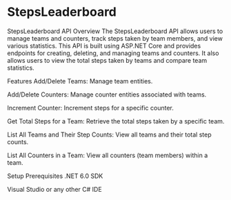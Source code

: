 # StepsLeaderboard
StepsLeaderboard API
Overview
The StepsLeaderboard API allows users to manage teams and counters, track steps taken by team members, and view various statistics. This API is built using ASP.NET Core and provides endpoints for creating, deleting, and managing teams and counters. It also allows users to view the total steps taken by teams and compare team statistics.

Features
Add/Delete Teams: Manage team entities.

Add/Delete Counters: Manage counter entities associated with teams.

Increment Counter: Increment steps for a specific counter.

Get Total Steps for a Team: Retrieve the total steps taken by a specific team.

List All Teams and Their Step Counts: View all teams and their total step counts.

List All Counters in a Team: View all counters (team members) within a team.

Setup
Prerequisites
.NET 6.0 SDK

Visual Studio or any other C# IDE